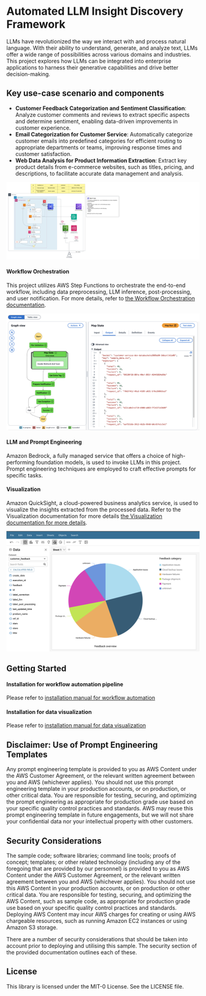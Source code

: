 # Automated LLM Insight Discovery Framework

LLMs have revolutionized the way we interact with and process natural language. With their ability to understand, generate, and analyze text, LLMs offer a wide range of possibilities across various domains and industries. This project explores how LLMs can be integrated into enterprise applications to harness their generative capabilities and drive better decision-making.

## Key use-case scenario and components

- **Customer Feedback Categorization and Sentiment Classification**: Analyze customer comments and reviews to extract specific aspects and determine sentiment, enabling data-driven improvements in customer experience.
- **Email Categorization for Customer Service**: Automatically categorize customer emails into predefined categories for efficient routing to appropriate departments or teams, improving response times and customer satisfaction.
- **Web Data Analysis for Product Information Extraction**: Extract key product details from e-commerce websites, such as titles, pricing, and descriptions, to facilitate accurate data management and analysis.


![Architecture](docs/ref_architecture.png)


#### Workflow Orchestration
This project utilizes AWS Step Functions to orchestrate the end-to-end workflow, including data preprocessing, LLM inference, post-processing, and user notification. For more details, refer to [the Workflow Orchestration documentation](docs/AWS_Cloud9_CDK_Deployment_Manual.md).

![Step Function Execution](docs/stepfunction.png)


#### LLM and Prompt Engineering
Amazon Bedrock, a fully managed service that offers a choice of high-performing foundation models, is used to invoke LLMs in this project. Prompt engineering techniques are employed to craft effective prompts for specific tasks. 

#### Visualization
Amazon QuickSight, a cloud-powered business analytics service, is used to visualize the insights extracted from the processed data. Refer to the Visualization documentation for more details [the Visualization documentation for more details](docs/AWS_Cloud9_Quicksight_Setup_Manual.md).

![QuickSight illustration](docs/quicksight_category.png)


## Getting Started


#### Installation for workflow automation pipeline
Please refer to [installation manual for workflow automation](docs/AWS_Cloud9_CDK_Deployment_Manual.md)


#### Installation for data visualization 

Please refer to [installation manual for data visualization](docs/AWS_Cloud9_Quicksight_Setup_Manual.md)


## Disclaimer: Use of Prompt Engineering Templates


Any prompt engineering template is provided to you as AWS Content under the AWS Customer Agreement, or the relevant written agreement between you and AWS (whichever applies). You should not use this prompt engineering template in your production accounts, or on production, or other critical data. You are responsible for testing, securing, and optimizing the prompt engineering as appropriate for production grade use based on your specific quality control practices and standards. AWS may reuse this prompt engineering template in future engagements, but we will not share your confidential data nor your intellectual property with other customers.

## Security Considerations


The sample code; software libraries; command line tools; proofs of concept; templates; or other related technology (including any of the foregoing that are provided by our personnel) is provided to you as AWS Content under the AWS Customer Agreement, or the relevant written agreement between you and AWS (whichever applies). You should not use this AWS Content in your production accounts, or on production or other critical data. You are responsible for testing, securing, and optimizing the AWS Content, such as sample code, as appropriate for production grade use based on your specific quality control practices and standards. Deploying AWS Content may incur AWS charges for creating or using AWS chargeable resources, such as running Amazon EC2 instances or using Amazon S3 storage.


There are a number of security considerations that should be taken into account prior to deploying and utilising this sample. The security section of the provided documentation outlines each of these.

## License

This library is licensed under the MIT-0 License. See the LICENSE file.

